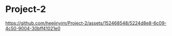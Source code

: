 # Project-2


https://github.com/heejinyim/Project-2/assets/152468548/5224d8e8-6c09-4c50-9004-30bff41021e0





